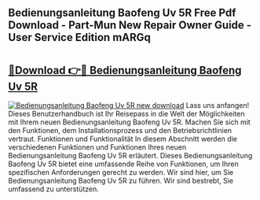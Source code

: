 ## Bedienungsanleitung Baofeng Uv 5R Free Pdf Download - Part-Mun New Repair Owner Guide - User Service Edition mARGq

# <h2><a href="http://df1kzsq.blite.top/?on=Bedienungsanleitung+Baofeng+Uv+5R">🔗Download 👉🔴 Bedienungsanleitung Baofeng Uv 5R</a></h2>

[![Bedienungsanleitung Baofeng Uv 5R new download](https://i.imgur.com/lujVjoI.png)](http://df1kzsq.blite.top/?on=Bedienungsanleitung+Baofeng+Uv+5R)
Lass uns anfangen! Dieses Benutzerhandbuch ist Ihr Reisepass in die Welt der Möglichkeiten mit Ihrem neuen Bedienungsanleitung Baofeng Uv 5R. Machen Sie sich mit den Funktionen, dem Installationsprozess und den Betriebsrichtlinien vertraut. Funktionen und Funktionalität In diesem Abschnitt werden die verschiedenen Funktionen und Funktionen Ihres neuen Bedienungsanleitung Baofeng Uv 5R erläutert. Dieses Bedienungsanleitung Baofeng Uv 5R bietet eine umfassende Reihe von Funktionen, um Ihren spezifischen Anforderungen gerecht zu werden. Wir sind hier, um Sie Bedienungsanleitung Baofeng Uv 5R zu führen. Wir sind bestrebt, Sie umfassend zu unterstützen.
